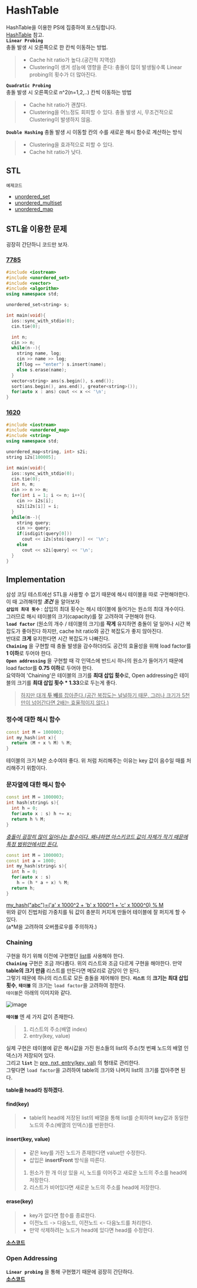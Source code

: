 # HashTable
HashTable을 이용한 PS에 집중하여 포스팅합니다.                   
[HashTable](https://github.com/whatsgoodg/Data-Structure/blob/main/README.md#hash-table) 참고.                           
**`Linear Probing`**               
충돌 발생 시 오른쪽으로 한 칸씩 이동하는 방법.              
>* Cache hit ratio가 높다.(공간적 지역성)
>* Clustering이 생겨 성능에 영향을 준다: 충돌이 많이 발생될수록 Linear probing의 횟수가 더 많아진다.
                
**`Quadratic Probing`**             
충돌 발생 시 오른쪽으로 n^2(n=1,2,..) 칸씩 이동하는 방법
>* Cache hit ratio가 괜찮다. 
>* Clustering을 어느정도 회피할 수 있다. 충돌 발생 시, 무조건적으로 Clustering이 발생하지 않음.
                
**`Double Hashing`**
충돌 발생 시 이동할 칸의 수를 새로운 해시 함수로 계산하는 방식
>* Clustering을 효과적으로 피할 수 있다.
>* Cache hit ratio가 낮다.
       
## STL
`예제코드`              
* [unordered_set](https://github.com/whatsgoodg/PS/blob/main/hashtable/unorder_set.cpp)               
* [unordered_multiset](https://github.com/whatsgoodg/PS/blob/main/hashtable/unorder_multiset.cpp)                 
* [unordered_map](https://github.com/whatsgoodg/PS/blob/main/hashtable/unorder_map.cpp)     

## STL을 이용한 문제
굉장히 간단하니 코드만 보자.
### [7785](https://www.acmicpc.net/problem/7785)      
```cpp
#include <iostream>
#include <unordered_set>
#include <vector>
#include <algorithm>
using namespace std;

unordered_set<string> s;

int main(void){
  ios::sync_with_stdio(0);
  cin.tie(0);

  int n;
  cin >> n;
  while(n--){
    string name, log;
    cin >> name >> log;
    if(log == "enter") s.insert(name);
    else s.erase(name);
  }
  vector<string> ans(s.begin(), s.end());
  sort(ans.begin(), ans.end(), greater<string>());
  for(auto x : ans) cout << x << '\n';
}
```
### [1620](https://www.acmicpc.net/problem/1620) 
```cpp
#include <iostream>
#include <unordered_map>
#include <string>
using namespace std;

unordered_map<string, int> s2i;
string i2s[100005];

int main(void){
  ios::sync_with_stdio(0);
  cin.tie(0);
  int n, m;
  cin >> n >> m;
  for(int i = 1; i <= n; i++){
    cin >> i2s[i];
    s2i[i2s[i]] = i;
  }
  while(m--){
    string query;
    cin >> query;
    if(isdigit(query[0]))
      cout << i2s[stoi(query)] << '\n';
    else
      cout << s2i[query] << '\n';
  }
}
```

## Implementation       
삼성 코딩 테스트에선 STL을 사용할 수 없기 때문에 해시 테이블을 따로 구현해야한다. 이 때 고려해야할 _**조건**_ 을 알아보자           
**`삽입의 최대 횟수`** : 삽입의 최대 횟수는 해시 테이블에 들어가는 원소의 최대 개수이다.                 
그러므로 해시 테이블의 크기(capacity)를 잘 고려하여 구현해야 한다.                            
**`load factor`** (원소의 개수 / 테이블의 크기)를 **작게** 유지하면 충돌이 덜 일어나 시간 복잡도가 좋아진다 하지만, cache hit ratio와 공간 복잡도가 좋지 않아진다.            
반대로 **크게** 유지한다면 시간 복잡도가 나빠진다.          
**`Chaining`** 을 구현할 때 충돌 발생을 감수하더라도 공간의 효율성을 위해 load factor를 **1 이하**로 두어야 한다.                     
**`Open addressing`** 을 구현할 때 각 인덱스에 반드시 하나의 원소가 들어가기 때문에 load factor를 **0.75 이하**로 두어야 한다.                      
요약하여 'Chaining'은 테이블의 크기를 **최대 삽입 횟수**로, Open addressing은 테이블의 크기를 **최대 삽입 횟수 * 1.33**으로 두는게 좋다.                
> <u>하지만 대개 **두 배**를 잡아준다.(공간 복잡도는 널널하기 때문, 그러나 크기가 5천만이 넘어간다면 2배는 효율적이지 않다.)</u>               
### 정수에 대한 해시 함수
```cpp
const int M = 1000003;
int my_hash(int x){
  return (M + x % M) % M;
}
```
테이블의 크기 M은 소수여야 좋다. 위 처럼 처리해주는 이유는 key 값이 음수일 때를 처리해주기 위함이다.                  
### 문자열에 대한 해시 함수                    
```cpp
const int M = 1000003;
int hash(string& s){
  int h = 0;
  for(auto x : s) h += x;
  return h % M;
}
``` 
<u>_충돌이 굉장히 많이 일어나는 함수이다. 왜냐하면 아스키코드 값이 자체가 작기 때문에 특정 범위안에서만 돈다._</u>                    
               
```cpp
const int M = 1000003;
const int a = 1000;
int my_hash(string& s){
  int h = 0;
  for(auto x : s)
    h = (h * a + x) % M;
  return h;
}
```
<u> my_hash("abc")=('a' x 1000^2 + 'b' x 1000^1 + 'c' x 1000^0) % M </u>                           
위와 같이 진법처럼 가중치를 둬 값이 충분히 커지게 만들어 테이블에 잘 퍼지게 할 수 있다.                 
(a*M을 고려하여 오버플로우를 주의하자.)               
                      
### Chaining
구현을 하기 위해 이전에 구현했던 [list](https://github.com/whatsgoodg/PS/blob/main/list/1406.cpp)를 사용해야 한다.     
**`Chaining`** 구현은 조금 까다롭다. 위의 리스트와 조금 다르게 구현을 해야한다. 만약 **table의 크기 만큼** 리스트를 만든다면 메모리로 감당이 안 된다.             
그렇기 때문에 하나의 리스트로 모든 충돌을 제어해야 한다. **`리스트`** 의 **크기는 최대 삽입 횟수**, **`테이블`** 의 크기는 `load factor`을 고려하여 정한다.      
`테이블`은 아래의 이미지와 같다.               
                   
![image](https://user-images.githubusercontent.com/86244920/210324010-29a86314-9478-4855-8c8c-82c200b6e186.png)                      
                  
**`테이블`** 엔 세 가지 값이 존재한다.             
>1. 리스트의 주소(배열 index)          
>2. entry(key, value)    
                       
실제 구현은 테이블에 같은 해시값을 가진 원소들의 list의 주소(첫 번째 노드의 배열 인덱스)가 저장되어 있다.      
그리고 **`list`** 는 <u> pre, nxt, entry(key, val)</u> 의 형태로 관리한다.   
그렇다면 `load factor`을 고려하여 table의 크기와 나머지 list의 크기를 잡아주면 된다. 
                    
**table을 head라 칭하겠다.**
#### find(key)
>* table의 head에 저장된 list의 배열을 통해 list를 순회하며 key값과 동일한 노드의 주소(배열의 인덱스)를 반환한다.        
                   
#### insert(key, value)
>* 같은 key를 가진 노드가 존재한다면 value만 수정한다.
>* 삽입은 **insertFront** 방식을 따른다.
>1. 원소가 한 개 이상 있을 시, 노드를 이어주고 새로운 노드의 주소를 head에 저장한다.
>3. 리스트가 비어있다면 새로운 노드의 주소를 head에 저장한다.
           
#### erase(key)
>* key가 없다면 함수를 종료한다.
>* 이전노드 -> 다음노드, 이전노드 <- 다음노드를 처리한다.
>* 만약 삭제하려는 노드가 head에 있다면 head를 수정한다.
                
[**소스코드**](https://github.com/whatsgoodg/PS/blob/main/hashtable/chaining.cpp)                
            
### Open Addressing     
**`Linear probing`** 을 통해 구현했기 때문에 굉장히 간단하다.          
[**소스코드**](https://github.com/whatsgoodg/PS/blob/main/hashtable/openaddressing.cpp)              

